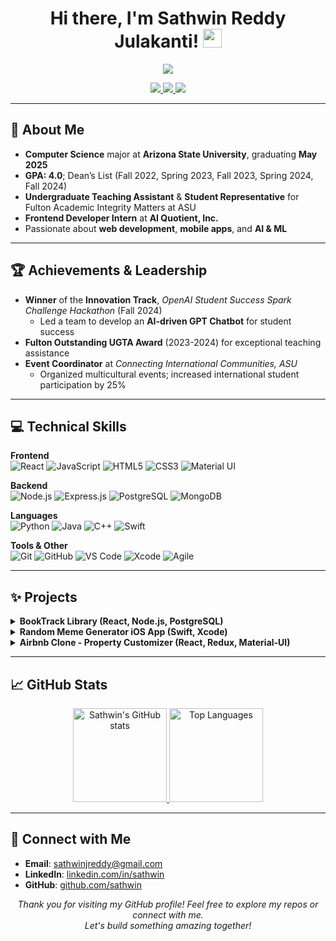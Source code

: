 <!-- 
  Welcome to your profile README! 
  1. Replace any placeholder links (e.g., #) with your actual links.
  2. Adjust the styling, images, or emojis to match your personal taste!
-->

<h1 align="center">
  Hi there, I'm Sathwin Reddy Julakanti! <img src="https://media.giphy.com/media/hvRJCLFzcasrR4ia7z/giphy.gif" width="30px"/>
</h1>

<div align="center">
  <img src="https://readme-typing-svg.herokuapp.com?size=24&color=008080&center=true&vCenter=true&width=600&lines=Computer+Science+Student;Frontend+Dev+Intern;Swift+%7C+Java+%7C+Python+%7C+React+%7C+Node.js;Welcome+to+my+GitHub+Profile!">
</div>

<p align="center">
  <a href="https://linkedin.com/in/sathwin">
    <img src="https://img.shields.io/badge/LinkedIn-Sathwin-blue?style=flat&logo=linkedin" />
  </a>
  <a href="mailto:sathwinjreddy@gmail.com">
    <img src="https://img.shields.io/badge/Email-sathwinjreddy%40gmail.com-red?style=flat&logo=gmail&logoColor=white" />
  </a>
  <a href="https://github.com/sathwin">
    <img src="https://img.shields.io/badge/GitHub-sathwin-lightgrey?style=flat&logo=github" />
  </a>
</p>

---

## :school: About Me 
- **Computer Science** major at **Arizona State University**, graduating **May 2025**  
- **GPA: 4.0**; Dean’s List (Fall 2022, Spring 2023, Fall 2023, Spring 2024, Fall 2024)  
- **Undergraduate Teaching Assistant** & **Student Representative** for Fulton Academic Integrity Matters at ASU  
- **Frontend Developer Intern** at **AI Quotient, Inc.**
- Passionate about **web development**, **mobile apps**, and **AI & ML**  

---

## :trophy: Achievements & Leadership
- **Winner** of the **Innovation Track**, _OpenAI Student Success Spark Challenge Hackathon_ (Fall 2024)  
  - Led a team to develop an **AI-driven GPT Chatbot** for student success 
- **Fulton Outstanding UGTA Award** (2023-2024) for exceptional teaching assistance
- **Event Coordinator** at _Connecting International Communities, ASU_  
  - Organized multicultural events; increased international student participation by 25%

---

## :computer: Technical Skills

**Frontend**  
![React](https://img.shields.io/badge/-React-61DAFB?style=flat&logo=react&logoColor=black)
![JavaScript](https://img.shields.io/badge/-JavaScript-EDD222?style=flat&logo=javascript&logoColor=black)
![HTML5](https://img.shields.io/badge/-HTML5-E34F26?style=flat&logo=html5&logoColor=white)
![CSS3](https://img.shields.io/badge/-CSS3-1572B6?style=flat&logo=css3&logoColor=white)
![Material UI](https://img.shields.io/badge/-Material%20UI-0081CB?style=flat&logo=material-ui&logoColor=white)

**Backend**  
![Node.js](https://img.shields.io/badge/-Node.js-339933?style=flat&logo=node.js&logoColor=white)
![Express.js](https://img.shields.io/badge/-Express.js-grey?style=flat&logo=express&logoColor=white)
![PostgreSQL](https://img.shields.io/badge/-PostgreSQL-316192?style=flat&logo=postgresql&logoColor=white)
![MongoDB](https://img.shields.io/badge/-MongoDB-47A248?style=flat&logo=mongodb&logoColor=white)

**Languages**  
![Python](https://img.shields.io/badge/-Python-FFD43B?style=flat&logo=python&logoColor=blue)
![Java](https://img.shields.io/badge/-Java-007396?style=flat&logo=java&logoColor=white)
![C++](https://img.shields.io/badge/-C++-00599C?style=flat&logo=c%2B%2B&logoColor=white)
![Swift](https://img.shields.io/badge/-Swift-FA7343?style=flat&logo=swift&logoColor=white)

**Tools & Other**  
![Git](https://img.shields.io/badge/-Git-F05032?style=flat&logo=git&logoColor=white)
![GitHub](https://img.shields.io/badge/-GitHub-181717?style=flat&logo=github&logoColor=white)
![VS Code](https://img.shields.io/badge/-VSCode-007ACC?style=flat&logo=visual-studio-code)
![Xcode](https://img.shields.io/badge/-Xcode-147EFB?style=flat&logo=xcode&logoColor=white)
![Agile](https://img.shields.io/badge/-Agile-blueviolet?style=flat)

---

## :sparkles: Projects
<details>
 <summary><b>BookTrack Library (React, Node.js, PostgreSQL)</b></summary>
 <ul>
  <li>Developed a library management system for tracking books and lending activities</li>
  <li>Improved book retrieval efficiency by 35% with advanced search and filtering</li>
  <li>Implemented <b>JWT</b>-based authentication for secure access</li>
 </ul>
</details>

<details>
 <summary><b>Random Meme Generator iOS App (Swift, Xcode)</b></summary>
 <ul>
  <li>iOS app that fetches random memes via RESTful APIs for quick sharing</li>
  <li>Incorporated social media integration, boosting user downloads by 50%</li>
</ul>
</details>

<details>
 <summary><b>Airbnb Clone - Property Customizer (React, Redux, Material-UI)</b></summary>
 <ul>
  <li>Responsive web app replicating Airbnb’s property listing features</li>
  <li>Integrated <b>Google Maps API</b> for enhanced location services</li>
  <li>Deployed on Netlify with CI/CD for rapid testing cycles</li>
 </ul>
</details>

---

## :chart_with_upwards_trend: GitHub Stats
<div align="center">

<!-- GitHub Stats (Change "theme" or "show_icons" based on your preferences) -->
<a href="https://github.com/anuraghazra/github-readme-stats">
  <img height="150em" src="https://github-readme-stats.vercel.app/api?username=sathwin&show_icons=true&theme=react&count_private=true" alt="Sathwin's GitHub stats"/>
</a>
<!-- Top Languages (optional) -->
<a href="https://github.com/anuraghazra/github-readme-stats">
  <img height="150em" src="https://github-readme-stats.vercel.app/api/top-langs/?username=sathwin&layout=compact&theme=react&hide=css,html" alt="Top Languages"/>
</a>

<!-- GitHub Streak Stats (corrected URL)
<a href="https://github-readme-streak-stats.herokuapp.com/?user=sathwin&theme=react">
  <img height="150em" src="https://github-readme-streak-stats.herokuapp.com/?user=sathwin&theme=react" alt="Sathwin's Streak Stats"/>
</a> -->

</div>

---

## :handshake: Connect with Me
- **Email**: [sathwinjreddy@gmail.com](mailto:sathwinjreddy@gmail.com)
- **LinkedIn**: [linkedin.com/in/sathwin](https://linkedin.com/in/sathwin)
- **GitHub**: [github.com/sathwin](https://github.com/sathwin)

<p align="center">
  <i>Thank you for visiting my GitHub profile! Feel free to explore my repos or connect with me.</i><br/>
  <i>Let's build something amazing together!</i>
</p>

